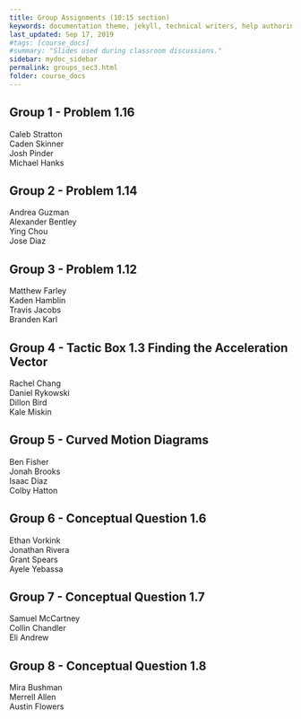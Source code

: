 ```yaml
---
title: Group Assignments (10:15 section)
keywords: documentation theme, jekyll, technical writers, help authoring tools, hat replacements
last_updated: Sep 17, 2019
#tags: [course_docs]
#summary: "Slides used during classroom discussions."
sidebar: mydoc_sidebar
permalink: groups_sec3.html
folder: course_docs
---
```



## Group 1 - Problem 1.16  

Caleb Stratton  
Caden Skinner  
Josh Pinder  
Michael Hanks  


## Group 2 - Problem 1.14  

Andrea Guzman  
Alexander Bentley  
Ying Chou  
Jose Diaz  



## Group 3 - Problem 1.12

Matthew Farley  
Kaden Hamblin  
Travis Jacobs  
Branden Karl  


## Group 4 - Tactic Box 1.3 Finding the Acceleration Vector  

Rachel Chang  
Daniel Rykowski  
Dillon Bird  
Kale Miskin  


## Group 5 - Curved Motion Diagrams  

Ben Fisher  
Jonah Brooks  
Isaac Diaz  
Colby Hatton  


## Group 6 - Conceptual Question 1.6  

Ethan Vorkink  
Jonathan Rivera  
Grant Spears  
Ayele Yebassa  


## Group 7 - Conceptual Question 1.7  

Samuel McCartney  
Collin Chandler  
Eli Andrew  



## Group 8 - Conceptual Question 1.8

Mira Bushman  
Merrell Allen  
Austin Flowers  

